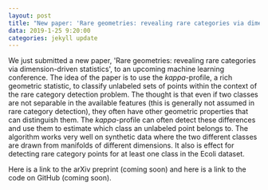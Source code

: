 ```yaml
---
layout: post
title: "New paper: 'Rare geometries: revealing rare categories via dimension-driven statistics'"
data: 2019-1-25 9:20:00
categories: jekyll update
---
```


We just submitted a new paper, 'Rare geometries: revealing rare categories via dimension-driven statistics', 
to an upcoming machine learning conference. The idea of the paper is to use the *kappa*-profile, 
a rich geometric statistic, to classify unlabeled sets of points within the context of the rare category detection problem.
The thought is that even if two classes are not separable in the available features (this is generally not assumed in rare category detection),
they often have other geometric properties that can distinguish them.
The *kappa*-profile can often detect these differences and use them
to estimate which class an unlabeled point belongs to.
The algorithm works very well on synthetic data where the two different
classes are drawn from manifolds of different dimensions. It also is effect 
for detecting rare category points for at least one class in the Ecoli dataset.


Here is a link to the arXiv preprint (coming soon) and here is a link to the code on GitHub (coming soon).

